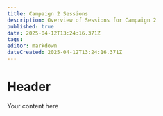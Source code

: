 ```yaml
---
title: Campaign 2 Sessions
description: Overview of Sessions for Campaign 2
published: true
date: 2025-04-12T13:24:16.371Z
tags: 
editor: markdown
dateCreated: 2025-04-12T13:24:16.371Z
---
```


# Header
Your content here